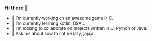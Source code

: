 ### Hi there 👋

- 🔭 I’m currently working on an awesome game in C.
- 🌱 I’m currently learning Kotlin, DSA...
- 👯 I’m looking to collaborate on projects written in C, Python or Java.
- 💬 Ask me about how to not be lazy, jajaja.
<!--
**djose1164/djose1164** is a ✨ _special_ ✨ repository because its `README.md` (this file) appears on your GitHub profile.

Here are some ideas to get you started:


- 🤔 I’m looking for help with ...
- 📫 How to reach me: ...
- 😄 Pronouns: ...
- ⚡ Fun fact: ...
-->
